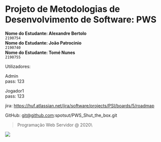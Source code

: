 # Projeto de Metodologias de Desenvolvimento de Software: PWS

**Nome do Estudante: Alexandre Bertolo**\
`2190754`\
**Nome do Estudante: João Patrocinio**\
`2190740`\
**Nome do Estudante: Tomé Nunes**\
`2190755`

Utilizadores:

Admin\
pass: 123

Jogador1\
pass: 123

jira: https://huf.atlassian.net/jira/software/projects/PSI/boards/5/roadmap

GitHub: git@github.com:spotsut/PWS_Shut_the_box.git

> Programação Web Servidor @ 2020\

![](https://www.ipleiria.pt/wp-content/themes/ipleiria/img/logo_ipl_header.png)
